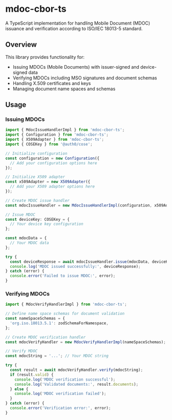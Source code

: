 # mdoc-cbor-ts

A TypeScript implementation for handling Mobile Document (MDOC) issuance and verification according to ISO/IEC 18013-5 standard.

## Overview

This library provides functionality for:

- Issuing MDOCs (Mobile Documents) with issuer-signed and device-signed data
- Verifying MDOCs including MSO signatures and document schemas
- Handling X.509 certificates and keys
- Managing document name spaces and schemas

## Usage

### Issuing MDOCs

```typescript
import { MdocIssueHandlerImpl } from 'mdoc-cbor-ts';
import { Configuration } from 'mdoc-cbor-ts';
import { X509Adapter } from 'mdoc-cbor-ts';
import { COSEKey } from '@auth0/cose';

// Initialize configuration
const configuration = new Configuration({
  // Add your configuration options here
});

// Initialize X509 adapter
const x509Adapter = new X509Adapter({
  // Add your X509 adapter options here
});

// Create MDOC issue handler
const mdocIssueHandler = new MdocIssueHandlerImpl(configuration, x509Adapter);

// Issue MDOC
const deviceKey: COSEKey = {
  // Your device key configuration
};

const mdocData = {
  // Your MDOC data
};

try {
  const deviceResponse = await mdocIssueHandler.issue(mdocData, deviceKey);
  console.log('MDOC issued successfully:', deviceResponse);
} catch (error) {
  console.error('Failed to issue MDOC:', error);
}
```

### Verifying MDOCs

```typescript
import { MdocVerifyHandlerImpl } from 'mdoc-cbor-ts';

// Define name space schemas for document validation
const nameSpaceSchemas = {
  'org.iso.18013.5.1': zodSchemaForNamespace,
};

// Create MDOC verification handler
const mdocVerifyHandler = new MdocVerifyHandlerImpl(nameSpaceSchemas);

// Verify MDOC
const mdocString = '...'; // Your MDOC string

try {
  const result = await mdocVerifyHandler.verify(mdocString);
  if (result.valid) {
    console.log('MDOC verification successful');
    console.log('Validated documents:', result.documents);
  } else {
    console.log('MDOC verification failed');
  }
} catch (error) {
  console.error('Verification error:', error);
}
```
